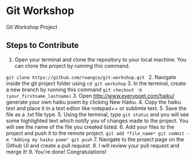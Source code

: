 # Git Workshop

Git Workshop Project

## Steps to Contribute

1. Open your terminal and clone the repository to your local machine. You can clone the project by running this command.

  `git clone https://github.com/rwangca/git-workshop.git `
2. Navigate inside the git project folder using `cd git workshop`
3. In the terminal, create a new branch by running this command `git checkout -b (your_firstname_lastname)`
3. Open http://www.everypoet.com/haiku/ generate your own haiku poem by clicking New Haiku.
4. Copy the haiku text and place it in a text editor like notepad++ or sublimte text.
5. Save the file as a .txt file type.
5. Using the terminal, type `git status` and you will see some highlighted text which notify you of changes made to the project. 
You will see the name of the file you created listed. 
6. Add your files to the project and push it to the remote project. 
    ```
    git add *file_name*
    git commit -m "Adding my haiku poem"
    git push
    ```
7. Navigate to the project page on the Github UI and create a pull request. 
8. I will review your pull request and merge it! 
9. You're done! Congratulations!

